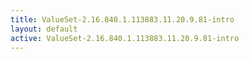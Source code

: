 ```yaml
---
title: ValueSet-2.16.840.1.113883.11.20.9.81-intro
layout: default
active: ValueSet-2.16.840.1.113883.11.20.9.81-intro
---
```


